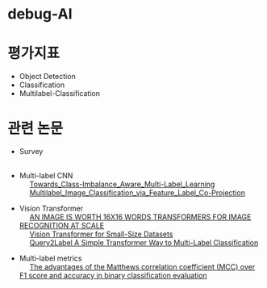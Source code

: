 # debug-AI

# 평가지표  
  * Object Detection
  * Classification
  * Multilabel-Classification

# 관련 논문
  * Survey
  <span><br>&nbsp;&nbsp;&nbsp;&nbsp; </span>
  
  * Multi-label CNN
  <span><br>&nbsp;&nbsp;&nbsp;&nbsp; [Towards_Class-Imbalance_Aware_Multi-Label_Learning](https://www.ijcai.org/Proceedings/15/Papers/567.pdf)</span>
  <span><br>&nbsp;&nbsp;&nbsp;&nbsp; [Multilabel_Image_Classification_via_Feature_Label_Co-Projection](https://ieeexplore.ieee.org/stamp/stamp.jsp?tp=&arnumber=8985434)</span>
  * Vision Transformer
  <span><br>&nbsp;&nbsp;&nbsp;&nbsp; [AN IMAGE IS WORTH 16X16 WORDS TRANSFORMERS FOR IMAGE RECOGNITION AT SCALE](https://arxiv.org/pdf/2010.11929)</span>
  <span><br>&nbsp;&nbsp;&nbsp;&nbsp; [Vision Transformer for Small-Size Datasets](https://arxiv.org/pdf/2112.13492)</span>
  <span><br>&nbsp;&nbsp;&nbsp;&nbsp; [Query2Label A Simple Transformer Way to Multi-Label Classification](https://arxiv.org/pdf/2107.10834)</span>    
  
  * Multi-label metrics
  <span><br>&nbsp;&nbsp;&nbsp;&nbsp; [The advantages of the Matthews correlation coefficient (MCC) over F1 score and accuracy in binary classification evaluation](https://bmcgenomics.biomedcentral.com/track/pdf/10.1186/s12864-019-6413-7.pdf)</span>
